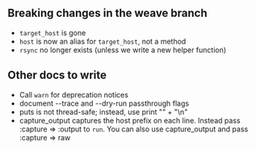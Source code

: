 ## Breaking changes in the weave branch

* `target_host` is gone
* `host` is now an alias for `target_host`, not a method
* `rsync` no longer exists (unless we write a new helper function)

## Other docs to write

* Call `warn` for deprecation notices
* document --trace and --dry-run passthrough flags
* puts is not thread-safe; instead, use print "" + "\n"
* capture_output captures the host prefix on each line. Instead pass :capture => :output to `run`.
  You can also use capture_output and pass :capture => raw
